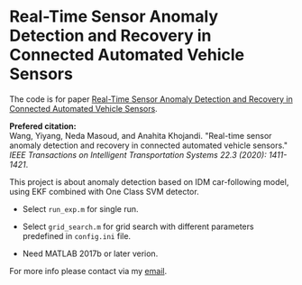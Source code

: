 # Real-Time Sensor Anomaly Detection and Recovery in Connected Automated Vehicle Sensors

The code is for paper [Real-Time Sensor Anomaly Detection and Recovery in Connected Automated Vehicle Sensors](https://arxiv.org/pdf/1911.01531.pdf).

<b>Prefered citation:</b> 
<br>Wang, Yiyang, Neda Masoud, and Anahita Khojandi. "Real-time sensor anomaly detection and recovery in connected automated vehicle sensors." <i>IEEE Transactions on Intelligent Transportation Systems 22.3 (2020): 1411-1421</i>.

This project is about anomaly detection based on IDM car-following model, using EKF combined with One Class SVM detector.

* Select <code>run_exp.m</code> for single run.

* Select <code>grid_search.m</code> for grid search with different parameters predefined in <code>config.ini</code> file.

* Need MATLAB 2017b or later verion.

For more info please contact via my [email](yiyangw@umich.edu).
